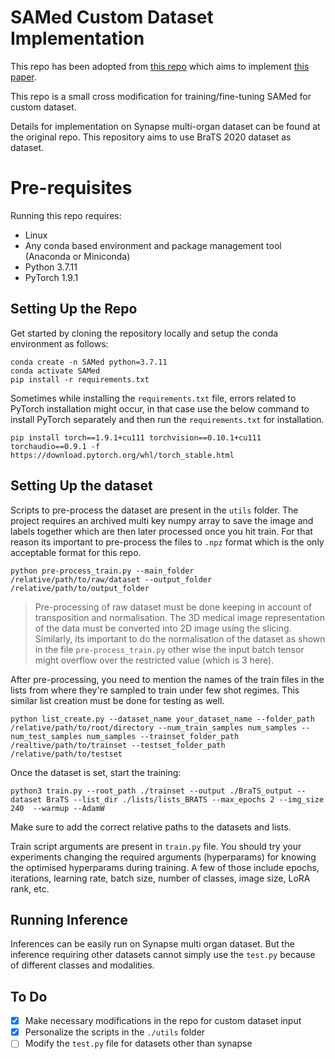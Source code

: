 # SAMed Custom Dataset Implementation

This repo has been adopted from [this repo](https://github.com/hitachinsk/SAMed/tree/main) which aims to implement [this paper](https://arxiv.org/pdf/2304.13785.pdf).

This repo is a small cross modification for training/fine-tuning SAMed for custom dataset. 

Details for implementation on Synapse multi-organ dataset can be found at the original repo. This repository aims to use BraTS 2020 dataset as dataset. 

# Pre-requisites

Running this repo requires:

- Linux
- Any conda based environment and package management tool (Anaconda or Miniconda)
- Python 3.7.11
- PyTorch 1.9.1

## Setting Up the Repo

Get started by cloning the repository locally and setup the conda environment as follows:

```shell
conda create -n SAMed python=3.7.11
conda activate SAMed
pip install -r requirements.txt
```

Sometimes while installing the `requirements.txt` file, errors related to PyTorch installation might occur, in that case use the below command to install PyTorch separately and then run the `requirements.txt` for installation.

```shell
pip install torch==1.9.1+cu111 torchvision==0.10.1+cu111 torchaudio==0.9.1 -f https://download.pytorch.org/whl/torch_stable.html
```

## Setting Up the dataset

Scripts to pre-process the dataset are present in the `utils` folder. The project requires an archived multi key numpy array to save the image and labels together which are then later processed once you hit train. For that reason its important to pre-process the files to `.npz` format which is the only acceptable format for this repo.

```shell
python pre-process_train.py --main_folder /relative/path/to/raw/dataset --output_folder /relative/path/to/output_folder
```

> Pre-processing of raw dataset must be done keeping in account of transposition and normalisation. The 3D medical image representation of the data must be converted into 2D image using the slicing. Similarly, its important to do the normalisation of the dataset as shown in the file `pre-process_train.py` other wise the input batch tensor might overflow over the restricted value (which is 3 here).

After pre-processing, you need to mention the names of the train files in the lists from where they're sampled to train under few shot regimes. This similar list creation must be done for testing as well.

```shell
python list_create.py --dataset_name your_dataset_name --folder_path /relative/path/to/root/directory --num_train_samples num_samples --num_test_samples num_samples --trainset_folder_path /realtive/path/to/trainset --testset_folder_path /relative/path/to/testset
```

Once the dataset is set, start the training:

```shell
python3 train.py --root_path ./trainset --output ./BraTS_output --dataset BraTS --list_dir ./lists/lists_BRATS --max_epochs 2 --img_size 240  --warmup --AdamW 
```
Make sure to add the correct relative paths to the datasets and lists.

Train script arguments are present in `train.py` file. You should try your experiments changing the required arguments (hyperparams) for knowing the optimised hyperparams during training. A few of those include epochs, iterations, learning rate, batch size, number of classes, image size, LoRA rank, etc.

## Running Inference

Inferences can be easily run on Synapse multi organ dataset. But the inference requiring other datasets cannot simply use the `test.py` because of different classes and modalities. 

## To Do

- [x] Make necessary modifications in the repo for custom dataset input
- [x] Personalize the scripts in the `./utils` folder
- [ ] Modify the `test.py` file for datasets other than synapse 
